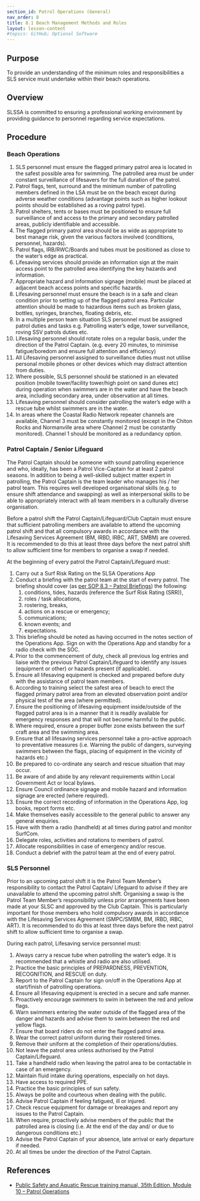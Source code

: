 ```yaml
---
section_id: Patrol Operations (General)
nav_order: 8
title: 8.1 Beach Management Methods and Roles
layout: lesson-content
#topics: GitHub; Optional Software
---
```


## Purpose

To provide an understanding of the minimum roles and responsibilities a SLS service must undertake within their beach operations.

## Overview

SLSSA is committed to ensuring a professional working environment by providing guidance to personnel regarding service expectations.

## Procedure

### Beach Operations

1. SLS personnel must ensure the flagged primary patrol area is located in the safest possible area for swimming. The patrolled area must be under constant surveillance of lifesavers for the full duration of the patrol.
2. Patrol flags, tent, surround and the minimum number of patrolling members defined in the LSA must be on the beach except during adverse weather conditions (advantage points such as higher lookout points should be established as a roving patrol type).
3. Patrol shelters, tents or bases must be positioned to ensure full surveillance of and access to the primary and secondary patrolled areas, publicly identifiable and accessible.
4. The flagged primary patrol area should be as wide as appropriate to best manage risk, given the various factors involved (conditions, personnel, hazards).
5. Patrol flags, IRB/RWC/Boards and tubes must be positioned as close to the water’s edge as practical.
6. Lifesaving services should provide an information sign at the main access point to the patrolled area identifying the key hazards and information.
7. Appropriate hazard and information signage (mobile) must be placed at adjacent beach access points and specific hazards.
8. Lifesaving personnel must ensure the beach is in a safe and clean condition prior to setting up of the flagged patrol area. Particular attention should be made to hazardous items such as broken glass, bottles, syringes, branches, floating debris, etc.
9. In a multiple person team situation SLS personnel must be assigned patrol duties and tasks e.g. Patrolling water’s edge, tower surveillance, roving SSV patrols duties etc.
10. Lifesaving personnel should rotate roles on a regular basis, under the direction of the Patrol Captain. (e.g. every 20 minutes, to minimise fatigue/boredom and ensure full attention and efficiency)
11. All Lifesaving personnel assigned to surveillance duties must not utilise personal mobile phones or other devices which may distract attention from duties.
12. Where possible, SLS personnel should be stationed in an elevated position (mobile tower/facility tower/high point on sand dunes etc) during operation when swimmers are in the water and have the beach area, including secondary area, under observation at all times.
13. Lifesaving personnel should consider patrolling the water’s edge with a rescue tube whilst swimmers are in the water.
14. In areas where the Coastal Radio Network repeater channels are available, Channel 3 must be constantly monitored (except in the Chiton Rocks and Normanville area where Channel 2 must be constantly monitored). Channel 1 should be monitored as a redundancy option.

### Patrol Captain / Senior Lifeguard

The Patrol Captain should be someone with sound patrolling experience and who, ideally, has been a Patrol Vice-Captain for at least 2 patrol seasons. In addition to being a well-skilled subject matter expert in patrolling, the Patrol Captain is the team leader who manages his / her patrol team. This requires well developed organisational skills (e.g. to ensure shift attendance and swapping) as well as interpersonal skills to be able to appropriately interact with all team members in a culturally diverse organisation.

Before a patrol shift the Patrol Captain/Lifeguard/Club Captain must ensure that sufficient patrolling members are available to attend the upcoming patrol shift and that all compulsory awards in accordance with the Lifesaving Services Agreement (BM, IRBD, IRBC, ART, SMBM) are covered. It is recommended to do this at least three days before the next patrol shift to allow sufficient time for members to organise a swap if needed.

At the beginning of every patrol the Patrol Captain/Lifeguard must:

1. Carry out a Surf Risk Rating on the SLSA Operations App
2. Conduct a briefing with the patrol team at the start of every patrol. The briefing should cover (as [per SOP 8.3 – Patrol Briefings](#_8.3_Patrol_Briefings)) the following:
    1. conditions, tides, hazards (reference the Surf Risk Rating (SRR)),
    2. roles / task allocations,
    3. rostering, breaks,
    4. actions on a rescue or emergency;
    5. communications;
    6. known events; and
    7. expectations.
3. This briefing should be noted as having occurred in the notes section of the Operations App. Sign on with the Operations App and standby for a radio check with the SOC.
4. Prior to the commencement of duty, check all previous log entries and liaise with the previous Patrol Captain/Lifeguard to identify any issues (equipment or other) or hazards present (if applicable).
5. Ensure all lifesaving equipment is checked and prepared before duty with the assistance of patrol team members.
6. According to training select the safest area of beach to erect the flagged primary patrol area from an elevated observation point and/or physical test of the area (where permitted).
7. Ensure the positioning of lifesaving equipment inside/outside of the flagged patrol area is in a manner that it is readily available for emergency responses and that will not become harmful to the public.
8. Where required, ensure a proper buffer zone exists between the surf craft area and the swimming area.
9. Ensure that all lifesaving services personnel take a pro-active approach to preventative measures (i.e. Warning the public of dangers, surveying swimmers between the flags, placing of equipment in the vicinity of hazards etc.)
10. Be prepared to co-ordinate any search and rescue situation that may occur.
11. Be aware of and abide by any relevant requirements within Local Government Act or local bylaws.
12. Ensure Council ordinance signage and mobile hazard and information signage are erected (where required).
13. Ensure the correct recording of information in the Operations App, log books, report forms etc.
14. Make themselves easily accessible to the general public to answer any general enquiries.
15. Have with them a radio (handheld) at all times during patrol and monitor SurfCom.
16. Delegate roles, activities and rotations to members of patrol.
17. Allocate responsibilities in case of emergency and/or rescue.
18. Conduct a debrief with the patrol team at the end of every patrol.

### SLS Personnel

Prior to an upcoming patrol shift it is the Patrol Team Member’s responsibility to contact the Patrol Captain/ Lifeguard to advise if they are unavailable to attend the upcoming patrol shift. Organising a swap is the Patrol Team Member’s responsibility unless prior arrangements have been made at your SLSC and approved by the Club Captain. This is particularly important for those members who hold compulsory awards in accordance with the Lifesaving Services Agreement (SMPC/SMBM, BM, IRBD, IRBC, ART). It is recommended to do this at least three days before the next patrol shift to allow sufficient time to organise a swap.

During each patrol, Lifesaving service personnel must:

1. Always carry a rescue tube when patrolling the water’s edge. It is recommended that a whistle and radio are also utilised.
2. Practice the basic principles of PREPARDNESS, PREVENTION, RECOGNITION, and RESCUE on duty.
3. Report to the Patrol Captain for sign on/off in the Operations App at start/finish of patrolling operations.
4. Ensure all lifesaving equipment is erected in a secure and safe manner.
5. Proactively encourage swimmers to swim in between the red and yellow flags.
6. Warn swimmers entering the water outside of the flagged area of the danger and hazards and advise them to swim between the red and yellow flags.
7. Ensure that board riders do not enter the flagged patrol area.
8. Wear the correct patrol uniform during their rostered times.
9. Remove their uniform at the completion of their operations/duties.
10. Not leave the patrol area unless authorised by the Patrol Captain/Lifeguard.
11. Take a handheld radio when leaving the patrol area to be contactable in case of an emergency.
12. Maintain fluid intake during operations, especially on hot days.
13. Have access to required PPE.
14. Practice the basic principles of sun safety.
15. Always be polite and courteous when dealing with the public.
16. Advise Patrol Captain if feeling fatigued, ill or injured.
17. Check rescue equipment for damage or breakages and report any issues to the Patrol Captain.
18. When require, proactively advise members of the public that the patrolled area is closing (i.e. At the end of the day and/ or due to dangerous conditions etc.)
19. Advise the Patrol Captain of your absence, late arrival or early departure if needed.
20. At all times be under the direction of the Patrol Captain.

## References

- [Public Safety and Aquatic Rescue training manual, 35th Edition, Module 10 – Patrol Operations](https://members.sls.com.au/members/document_library/1/media/8571)